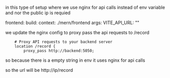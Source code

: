 in this type of setup where we use nginx for api calls instead of env variable and nor the public ip is requied 

 frontend:
    build:
      context: ./mern/frontend
      args:
        VITE_API_URL: ""


we update the nginx config to proxy pass the api requests to /record 

        # Proxy API requests to your backend server
        location /record {
            proxy_pass http://backend:5050;


so because there is a empty string in env  it uses nginx for api calls 

so the url will be http://ip/record


